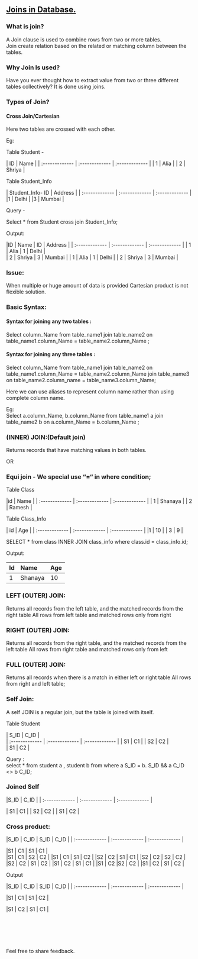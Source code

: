 ## [Joins in Database.](https://prayuja-teli.github.io/Blog/Joins)<br/>    

### What is join?<br/>

A Join clause is used to combine rows from two or more tables.<br/>
Join create relation based on the related or matching column between the tables.<br/>

### Why Join Is used?<br/>

Have you ever thought how to extract value from two or three different tables collectively? 
It is done using joins.<br/>


### Types of Join?<br/>

#### Cross Join/Cartesian

Here two tables are crossed with each other.<br/>

Eg:<br/>

Table Student -		

| ID | Name |
| :------------- | :------------- | :------------- | 
| 1 | Alia |
| 2 | Shriya |


 Table Student_Info <br/>
   
| Student_Info- ID | Address |
| :------------- | :------------- | :------------- | 
|1 | Delhi  |
|3 | Mumbai  |


Query - <br/>

Select * from Student cross join Student_Info;<br/>

Output:<br/>

|ID  | Name  |  ID    | Address  |
| :------------- | :------------- | :------------- | 
| 1  | Alia     |    1   | Delhi |   
| 2  | Shriya   |   3   | Mumbai |
| 1  |  Alia    |      1   | Delhi |
| 2  | Shriya   |  3  | Mumbai |

###  Issue:

When multiple or huge amount of data is provided Cartesian product is not flexible solution.<br/>

### Basic Syntax:<br/>

#### Syntax for joining any two tables :<br/>

Select column_Name from table_name1 join table_name2 on table_name1.column_Name = table_name2.column_Name ;<br/>

#### Syntax for joining any three tables :<br/>

Select column_Name from table_name1 join table_name2 on table_name1.column_Name = table_name2.column_Name  join table_name3 on table_name2.column_name = table_name3.column_Name;<br/>

Here we can use aliases to represent column name rather than using complete column name.<br/>

Eg: <br/>
Select a.column_Name, b.column_Name from table_name1 a join table_name2 b on a.column_Name = b.column_Name ;<br/>


### (INNER) JOIN:(Default join)<br/>
Returns records that have matching values in both tables. <br/>

OR<br/>

### Equi join - We special use “=“ in where condition;<br/>

Table Class 

|id | Name |
| :------------- | :------------- | :------------- | 
| 1 |  Shanaya | 
| 2 |  Ramesh | 

Table Class_Info

| id | Age |
| :------------- | :------------- | :------------- | 
|1 | 10 |
| 3 | 9 |

SELECT * from class INNER JOIN class_info where class.id = class_info.id;<br/>

Output:<br/>

| Id | Name |  Age |
| :------------- | :------------- | :------------- | 
| 1 | Shanaya | 10 |

### LEFT (OUTER) JOIN:<br/>

Returns all records from the left table, and the matched records from the right table
All rows from left table and matched rows only from right <br/>


### RIGHT (OUTER) JOIN:<br/>

Returns all records from the right table, and the matched records from the left table
All rows from right table and matched rows only from left <br/>

### FULL (OUTER) JOIN:<br/>

Returns all records when there is a match in either left or right table
All rows from right and left table;<br/>


### Self Join:<br/>

A self JOIN is a regular join, but the table is joined with itself.<br/>

Table Student<br/>

| S_ID | C_ID |   
| :------------- | :------------- | :------------- | 
| S1   |   C1  |
| S2   |   C2  |  
| S1   |   C2  |

Query :<br/>
select  * from student a , student b  from where  a S_ID = b. S_ID && a C_ID <> b C_ID;<br/>

### Joined Self<br/>

|S_ID | C_ID |
| :------------- | :------------- | :------------- | 

| S1   |   C1 |
| S2   |   C2 |
| S1   |   C2 |

### Cross product:<br/>
|S_ID | C_ID | S_ID | C_ID |
| :------------- | :------------- | :------------- | 

  |S1       | C1        |   		     S1       | C1    |       
  |S1       | C1                  |        S2    |    C2  |
  |S1       | C1                    |      S1      |  C2  |
  |S2       | C2 		        |       S1    |    C1  |
  |S2       | C2 			     |  S2     |   C2  |
  |S2      |  C2 		              | S1     |   C2  |
  |S1      |  C2 			    |   S1     |   C1  |
  |S1    |    C2 		               |S2       | C2  |
  |S1    |    C2			    |   S1     |   C2  |

Output<br/>

|S_ID | C_ID | S_ID | C_ID |
| :------------- | :------------- | :------------- | 

  |S1     |   C1    |                      S1      |  C2  |

  |S1    |    C2 		  |	     S1    |    C1  |


 
 <br/><br/><br/><br/>
 
 Feel free to share feedback.
